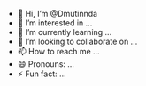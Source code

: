 - 👋 Hi, I’m @Dmutinnda
- 👀 I’m interested in ...
- 🌱 I’m currently learning ...
- 💞️ I’m looking to collaborate on ...
- 📫 How to reach me ...
- 😄 Pronouns: ...
- ⚡ Fun fact: ...

<!---
Dmutinnda/Dmutinnda is a ✨ special ✨ repository because its `README.md` (this file) appears on your GitHub profile.
You can click the Preview link to take a look at your changes.
--->
